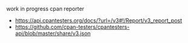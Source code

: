 work in progress cpan reporter

* https://api.cpantesters.org/docs/?url=/v3#!/Report/v3_report_post
* https://github.com/cpan-testers/cpantesters-api/blob/master/share/v3.json
